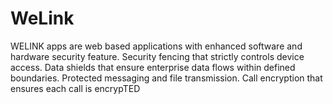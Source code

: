 # WeLink
WELINK apps are web based applications with enhanced software and hardware security feature. Security fencing that strictly controls device access. Data shields that ensure enterprise data flows within defined boundaries. Protected messaging and file transmission. Call encryption that ensures each call is encrypTED
